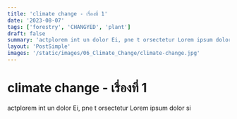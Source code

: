 ```yaml
---
title: 'climate change - เรื่องที่ 1'
date: '2023-08-07'
tags: ['forestry', 'CHANGYED', 'plant']
draft: false
summary: 'actplorem int un dolor Ei, pne t orsectetur Lorem ipsum dolor si'
layout: 'PostSimple'
images: '/static/images/06_Climate_Change/climate-change.jpg'
---
```


# climate change - เรื่องที่ 1
actplorem int un dolor Ei, pne t orsectetur Lorem ipsum dolor si
